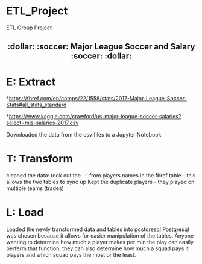 # ETL_Project
ETL Group Project 

<h2 align="center">:dollar: :soccer: Major League Soccer and Salary :soccer: :dollar:</h2>

# E: Extract 
*https://fbref.com/en/comps/22/1558/stats/2017-Major-League-Soccer-Stats#all_stats_standard

*https://www.kaggle.com/crawford/us-major-league-soccer-salaries?select=mls-salaries-2017.csv

Downloaded the data from the csv files to a Jupyter Notebook


# T: Transform
cleaned the data:
    took out the '-' from players names in the fbref table - this allows the two tables to sync up
Kept the duplicate players - they played on multiple teams (trades)


# L: Load
Loaded the newly transformed data and tables into postqresql 
Postqresql was chosen because it allows for easier manipulation of the tables.  Anyone wanting to determine how much a player makes per min the play can easily perferm that function, they can also determine how much a squad pays it players and which squad pays the most or the least. 

